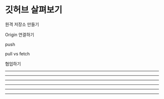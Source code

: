 # 깃허브 살펴보기

원격 저장소 만들기

Origin 연결하기

push

pull vs fetch

협업하기

---

-----------------

 - - -
         
  ***
         
 ****************

 * * *
